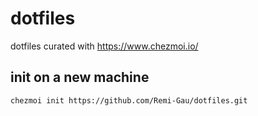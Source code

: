 # dotfiles

dotfiles curated with https://www.chezmoi.io/


## init on a new machine

```bash
chezmoi init https://github.com/Remi-Gau/dotfiles.git
```
